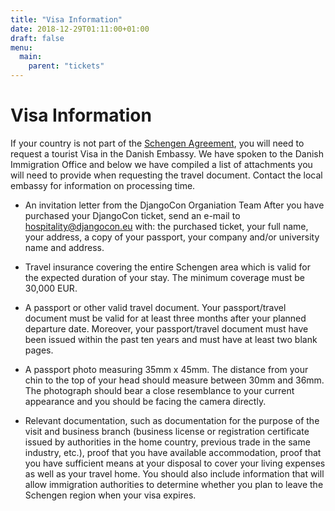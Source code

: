 ```yaml
---
title: "Visa Information"
date: 2018-12-29T01:11:00+01:00
draft: false
menu:
  main:
    parent: "tickets"
---
```


# Visa Information

If your country is not part of the [Schengen Agreement](https://www.schengenvisainfo.com/who-needs-schengen-visa/), you will need to request a tourist Visa in the Danish Embassy. We have spoken to the Danish Immigration Office and below we have compiled a list of attachments you will need to provide when requesting the travel document. Contact the local embassy for information on processing time.


* An invitation letter from the DjangoCon Organiation Team
After you have purchased your DjangoCon ticket, send an e-mail to [hospitality@djangocon.eu](mailto:hospitality@djangocon.eu) with: the purchased ticket, your full name, your address, a copy of your passport, your company and/or university name and address.

* Travel insurance covering the entire Schengen area which is valid for the expected duration of your stay. The minimum coverage must be 30,000 EUR.

* A passport or other valid travel document. Your passport/travel document must be valid for at least three months after your planned departure date. Moreover, your passport/travel document must have been issued within the past ten years and must have at least two blank pages.

* A passport photo measuring 35mm x 45mm. The distance from your chin to the top of your head should measure between 30mm and 36mm. The photograph should bear a close resemblance to your current appearance and you should be facing the camera directly.

* Relevant documentation, such as documentation for the purpose of the visit and business branch (business license or registration certificate issued by authorities in the home country, previous trade in the same industry, etc.), proof that you have available accommodation, proof that you have sufficient means at your disposal to cover your living expenses as well as your travel home. You should also include information that will allow immigration authorities to determine whether you plan to leave the Schengen region when your visa expires.
